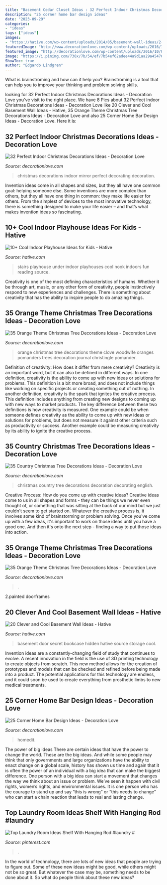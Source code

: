 ```yaml
---
title: "Basement Cedar Closet Ideas : 32 Perfect Indoor Christmas Decorations Ideas"
description: "25 corner home bar design ideas"
date: "2023-09-29"
categories:
- "ideas"
tags: ["ideas"]
images:
- "https://hative.com/wp-content/uploads/2014/05/basement-wall-ideas/2-secret-bookcase-door.jpg"
featuredImage: "http://www.decorationlove.com/wp-content/uploads/2016/10/Pinterest-Country-Christmas-Tree-Decorating-Ideas.jpg"
featured_image: "http://decorationlove.com/wp-content/uploads/2016/10/Orange-Christmas-Tree-Decrrations-Design.jpg"
image: "https://i.pinimg.com/736x/7b/54/ef/7b54ef62adee44a9d1aa29a454768a99.jpg"
ShowToc: true
author: "Edgardo Lindgren"
---
```



What is brainstroming and how can it help you?
Brainstroming is a tool that can help you to improve your thinking and problem solving skills.

	

		
looking for 32 Perfect Indoor Christmas Decorations Ideas - Decoration Love you've visit to the right place. We have 8 Pics about 32 Perfect Indoor Christmas Decorations Ideas - Decoration Love like 20 Clever and Cool Basement Wall Ideas - Hative, 35 Orange Theme Christmas Tree Decorations Ideas - Decoration Love and also 25 Corner Home Bar Design Ideas - Decoration Love. Here it is:
		
    
## 32 Perfect Indoor Christmas Decorations Ideas - Decoration Love

<img loading=lazy src="http://www.decorationlove.com/wp-content/uploads/2016/10/Christmas-Mirror-Decorating-Ideas.jpg" onerror="this.onerror=null;this.src='https://tse4.mm.bing.net/th?id=OIP.i94QowNy6uqEfTvZJnfwigHaKb&amp;pid=15.1';" alt="32 Perfect Indoor Christmas Decorations Ideas - Decoration Love">

_Source: decorationlove.com_

>christmas decorations indoor mirror perfect decorating decoration. 

	

Invention ideas come in all shapes and sizes, but they all have one common goal: helping someone else. Some inventions are more complex than others, but they all have one thing in common: they make life easier for others. From the simplest of devices to the most innovative technology, there is something designed to make your life easier – and that’s what makes invention ideas so fascinating.

    
## 10+ Cool Indoor Playhouse Ideas For Kids - Hative

<img loading=lazy src="https://hative.com/wp-content/uploads/2014/11/indoor-playhouse/4-playhouses-under-the-stairs.jpg" onerror="this.onerror=null;this.src='https://tse3.mm.bing.net/th?id=OIP.PsFTSX0obXmlBrZAT7mlmQHaJ4&amp;pid=15.1';" alt="10+ Cool Indoor Playhouse Ideas for Kids - Hative">

_Source: hative.com_

>stairs playhouse under indoor playhouses cool nook indoors fun reading source. 

	

Creativity is one of the most defining characteristics of humans. Whether it be through art, music, or any other form of creativity, people instinctively respond to new experiences and challenges. There is something about creativity that has the ability to inspire people to do amazing things.

    
## 35 Orange Theme Christmas Tree Decorations Ideas - Decoration Love

<img loading=lazy src="http://decorationlove.com/wp-content/uploads/2016/10/Orange-Christmas-Tree-Decrrations-Design.jpg" onerror="this.onerror=null;this.src='https://tse1.mm.bing.net/th?id=OIP.B-hViI0bIf_WVgIlzGg1pgHaJ4&amp;pid=15.1';" alt="35 Orange Theme Christmas Tree Decorations Ideas - Decoration Love">

_Source: decorationlove.com_

>orange christmas tree decorations theme clove woodwife oranges pomanders trees decoration journal christingle pomander. 

	

Definition of creativity: How does it differ from mere creativity?
Creativity is an important word, but it can also be defined in different ways. In one definition, creativity is the ability to come up with new ideas or solutions for problems. This definition is a bit more broad, and does not include things like working on specific projects or creating something out of nothing. In another definition, creativity is the spark that ignites the creative process. This definition includes anything from creating new designs to coming up with new ways to market products. The key difference between these two definitions is how creativity is measured. One example could be when someone defines creativity as the ability to come up with new ideas or solutions for problems, but does not measure it against other criteria such as productivity or success. Another example could be measuring creativity by its ability to ignite the creative process.

    
## 35 Country Christmas Tree Decorations Ideas - Decoration Love

<img loading=lazy src="http://www.decorationlove.com/wp-content/uploads/2016/10/Pinterest-Country-Christmas-Tree-Decorating-Ideas.jpg" onerror="this.onerror=null;this.src='https://tse1.mm.bing.net/th?id=OIP.XE0F5nboZlJo9GZad-luogHaNJ&amp;pid=15.1';" alt="35 Country Christmas Tree Decorations Ideas - Decoration Love">

_Source: decorationlove.com_

>christmas country tree decorations decoration decorating english. 

	

Creative Process: How do you come up with creative ideas?
Creative ideas come to us in all shapes and forms - they can be things we never even thought of, or something that was sitting at the back of our mind but we just couldn't seem to get started on.
Whatever the creative process is, it involves some kind of brainstorming or problem solving. Once you've come up with a few ideas, it's important to work on those ideas until you have a good one. And then it's onto the next step - finding a way to put those ideas into action.

    
## 35 Orange Theme Christmas Tree Decorations Ideas - Decoration Love

<img loading=lazy src="https://www.decorationlove.com/wp-content/uploads/2016/10/Orange-Christmas-Tree-Design.jpg" onerror="this.onerror=null;this.src='https://tse2.mm.bing.net/th?id=OIP.AGVmFgrSePEEIMxS6e168AHaJ4&amp;pid=15.1';" alt="35 Orange Theme Christmas Tree Decorations Ideas - Decoration Love">

_Source: decorationlove.com_

>. 

	

2.painted doorframes

    
## 20 Clever And Cool Basement Wall Ideas - Hative

<img loading=lazy src="https://hative.com/wp-content/uploads/2014/05/basement-wall-ideas/2-secret-bookcase-door.jpg" onerror="this.onerror=null;this.src='https://tse1.mm.bing.net/th?id=OIP.m3PQnOQWs2APjJCyO4gy5wHaJ4&amp;pid=15.1';" alt="20 Clever and Cool Basement Wall Ideas - Hative">

_Source: hative.com_

>basement door secret bookcase hidden hative source storage cool. 

	

Invention ideas are a constantly-changing field of study that continues to evolve. A recent innovation in the field is the use of 3D printing technology to create objects from scratch. This new method allows for the creation of prototypes and models that can be checked and refined before being made into a product. The potential applications for this technology are endless, and it could soon be used to create everything from prosthetic limbs to new medical treatments.

    
## 25 Corner Home Bar Design Ideas - Decoration Love

<img loading=lazy src="https://www.decorationlove.com/wp-content/uploads/2016/08/corner-bar.jpg" onerror="this.onerror=null;this.src='https://tse3.mm.bing.net/th?id=OIP.UXkm5A5aT5xh_hggHxP32QHaKV&amp;pid=15.1';" alt="25 Corner Home Bar Design Ideas - Decoration Love">

_Source: decorationlove.com_

>homedit. 

	

The power of big ideas
There are certain ideas that have the power to change the world. These are the big ideas. And while some people may think that only governments and large organizations have the ability to enact change on a global scale, history has shown us time and again that it is often the power of an individual with a big idea that can make the biggest difference.
One person with a big idea can start a movement that changes the way we think about an issue or problem. We’ve seen it happen with civil rights, women’s rights, and environmental issues. It is one person who has the courage to stand up and say “this is wrong” or “this needs to change” who can start a chain reaction that leads to real and lasting change.

    
## Top Laundry Room Ideas Shelf With Hanging Rod #laundry #

<img loading=lazy src="https://i.pinimg.com/736x/7b/54/ef/7b54ef62adee44a9d1aa29a454768a99.jpg" onerror="this.onerror=null;this.src='https://tse4.mm.bing.net/th?id=OIP.0SmmayMwcHe7i6OgnOobDAHaJ3&amp;pid=15.1';" alt="Top Laundry Room Ideas Shelf With Hanging Rod #laundry #">

_Source: pinterest.com_

>. 

	

In the world of technology, there are lots of new ideas that people are trying to figure out. Some of these new ideas might be good, while others might not be so great. But whatever the case may be, something needs to be done about it. So what do people think about these new ideas?

